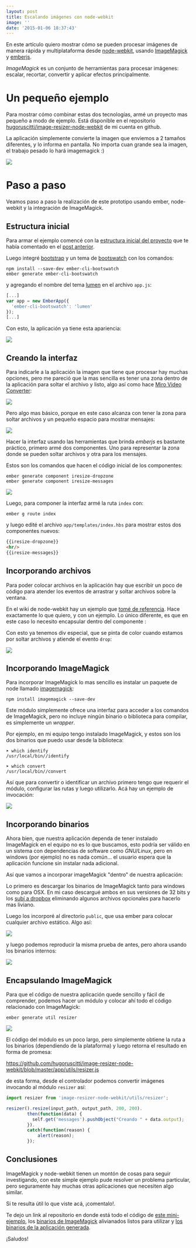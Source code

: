 ```yaml
---
layout: post
title: Escalando imágenes con node-webkit
image: ''
date: '2015-01-06 18:37:43'
---
```


En este artículo quiero mostrar cómo se pueden procesar imágenes de manera rápida y multiplataforma desde [node-webkit](https://github.com/rogerwang/node-webkit), usando [ImageMagick](http://www.imagemagick.org/) y [emberjs](http://emberjs.com/).

*ImageMagick* es un conjunto de herramientas para procesar imágenes: escalar, recortar, convertir y aplicar efectos principalmente.



# Un pequeño ejemplo

Para mostrar cómo combinar estas dos tecnologías, armé un proyecto mas pequeño a modo de ejemplo. Está disponible en el repositorio [hugoruscitti/image-resizer-node-webkit](https://github.com/hugoruscitti/image-resizer-node-webkit) de mi cuenta en github.

La aplicación simplemente convierte la imagen que enviemos a 2 tamaños diferentes, y lo informa en pantalla. No importa cuan grande sea la imagen, el trabajo pesado lo hará imagemagick :)

![](/images/2015/01/animacion.gif)


# Paso a paso

Veamos paso a paso la realización de este prototipo usando ember, node-webkit y la integración de ImageMagick.

## Estructura inicial

Para armar el ejemplo comencé con la [estructura inicial del proyecto](https://github.com/hugoruscitti/node-webkit-ember-seed) que te había comentado en el [post anterior](http://examplelab.com.ar/usando-ember-cli-con-node-webkit/).

Luego integré [bootstrap](http://getbootstrap.com/) y un tema de [bootswatch](http://bootswatch.com/) con los comandos:

```
npm install --save-dev ember-cli-bootswatch
ember generate ember-cli-bootswatch
```

y agregando el nombre del tema [lumen](http://bootswatch.com/lumen/) en el archivo ``app.js``:

```js
[...]
var app = new EmberApp({
  'ember-cli-bootswatch': 'lumen'
});
[...]
```

Con esto, la aplicación ya tiene esta apariencia:

![](/images/2015/01/node-webkit-ember-seed-2015-01-03-00-18-14.png)

## Creando la interfaz

Para indicarle a la aplicación la imagen que tiene que procesar hay muchas opciones, pero me pareció que la mas sencilla es tener una zona dentro de la aplicación para soltar el archivo y listo, algo así como hace [Miro Video Converter](http://www.mirovideoconverter.com/):

![](/images/2015/01/Miro-Video-Converter-2015-01-03-00-30-24.png)

Pero algo mas básico, porque en este caso alcanza con tener la zona para soltar archivos y un pequeño espacio para mostrar mensajes:

![](/images/2015/01/image-resizer-node-webkit-2015-01-03-17-41-00.png)

Hacer la interfaz usando las herramientas que brinda *emberjs* es bastante práctico, primero armé dos componentes. Uno para representar la zona donde se pueden soltar archivos y otra para los mensajes.

Estos son los comandos que hacen el código inicial de los componentes:

```
ember generate component iresize-dropzone
ember generate component iresize-messages
```

![](/images/2015/01/image-resizer-node-webkit-2015-01-03-00-40-48.png)

Luego, para componer la interfaz armé la ruta ``index`` con:

```
ember g route index
```

y luego edité el archivo ``app/templates/index.hbs`` para mostrar estos dos componentes nuevos:

```html
{{iresize-dropzone}}
<hr/>
{{iresize-messages}}
```


## Incorporando archivos

Para poder colocar archivos en la aplicación hay que escribir un poco de código para atender los eventos de arrastrar y soltar archivos sobre la ventana.

En el wiki de node-webkit hay un ejemplo que [tomé de referencia](https://github.com/rogerwang/node-webkit/wiki/Dragging-files-into-page). Hace exactamente lo que quiero, y con un ejemplo. Lo único diferente, es que en este caso lo necesito encapsular dentro del componente :

<script src="http://gist-it.sudarmuthu.com/github/hugoruscitti/image-resizer-node-webkit/blob/master/app/components/iresize-dropzone.js"></script>

Con esto ya tenemos div especial, que se pinta de color cuando estamos por soltar archivos y atiende el evento `drop`:

![](/images/2015/01/arrastrar.gif)


## Incorporando ImageMagick

Para incorporar ImageMagick lo mas sencillo es instalar un paquete de node llamado [imagemagick](https://github.com/yourdeveloper/node-imagemagick): 

```
npm install imagemagick --save-dev
```

Este módulo simplemente ofrece una interfaz para acceder a los comandos de ImageMagick, pero no incluye ningún binario o biblioteca para compilar, es simplemente un *wrapper*.

Por ejemplo, en mi equipo tengo instalado ImageMagick, y estos son los dos binarios que puedo usar desde la biblioteca:

```
➤ which identify
/usr/local/bin//identify
```

```
➤ which convert
/usr/local/bin//convert
```

Así que para convertir o identificar un archivo primero tengo que requerir el módulo, configurar las rutas y luego utilizarlo. Acá hay un ejemplo de invocación:

![](/images/2015/01/index-html-2015-01-03-03-10-36.png)


## Incorporando binarios

Ahora bien, que nuestra aplicación dependa de tener instalado ImageMagick en el equipo no es lo que buscamos, esto podría ser válido en un sistema con dependencias de software como *GNU/Linux*, pero en windows (por ejemplo) no es nada común... el usuario espera que la aplicación funcione sin instalar nada adicional. 

Así que vamos a incorporar imageMagick "dentro" de nuestra aplicación:

Lo primero es descargar los binarios de ImageMagick tanto para windows como para OSX. En mi caso descargué ambos en sus versiones de 32 bits y los [subí a dropbox](https://www.dropbox.com/sh/hy5mg0ouvbx126u/AABJoKLgswbrBOc9aqxtYCsFa?dl=0) eliminando algunos archivos opcionales para hacerlo mas liviano.

Luego los incorporé al directorio ``public``, que usa ember para colocar cualquier archivo estático. Algo así:

![](/images/2015/01/public-2015-01-03-13-01-31.png)

y luego podemos reproducir la misma prueba de antes, pero ahora usando los binarios internos:

![](/images/2015/01/index-html-2015-01-03-13-12-50.png)

## Encapsulando ImageMagick

Para que el código de nuestra aplicación quede sencillo y fácil de comprender, podemos hacer un módulo y colocar ahí todo el código relacionado con ImageMagick:

```
ember generate util resizer
```

![](/images/2015/01/image-resizer-node-webkit-2015-01-03-13-37-44.png)

El código del módulo es un poco largo, pero simplemente obtiene la ruta a los binarios (dependiendo de la plataforma) y luego retorna el resultado en forma de promesa:

https://github.com/hugoruscitti/image-resizer-node-webkit/blob/master/app/utils/resizer.js

de esta forma, desde el controlador podemos convertir imágenes invocando al módulo ``resizer`` así:

```js
import resizer from 'image-resizer-node-webkit/utils/resizer';

resizer().resize(input_path, output_path, 200, 200).
        then(function(data) {
          self.get('messages').pushObject("Creando " + data.output);
        }).
        catch(function(reason) {
        	alert(reason);
        });
```


## Conclusiones

ImageMagick y node-webkit tienen un montón de cosas para seguir investigando, con este simple ejemplo pude resolver un problema particular, pero seguramente hay muchas otras aplicaciones que necesiten algo similar.

Si te resulta útil lo que viste acá, ¡comentalo!.

Te dejo un link al repositorio en donde está todo el código de [este mini-ejemplo](https://github.com/hugoruscitti/image-resizer-node-webkit), los [binarios de ImageMagick](https://www.dropbox.com/sh/hy5mg0ouvbx126u/AABJoKLgswbrBOc9aqxtYCsFa?dl=0) alivianados listos para utilizar y [los binarios de la aplicación generada](https://www.dropbox.com/sh/2iivinhqt9h4r5i/AACCKszLJ6S-8ZlJr2mboUBla?dl=0).

¡Saludos!
